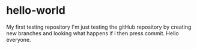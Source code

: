 # hello-world
My first testing repository
I'm just testing the gitHub repository by creating new branches and 
looking what happens if i then press commit.
Hello everyone.